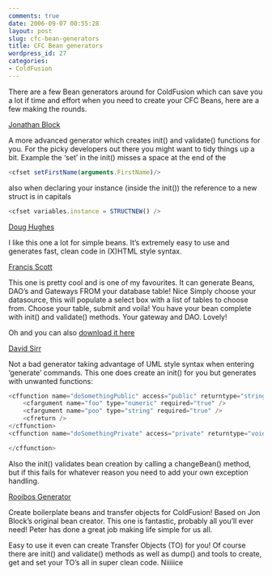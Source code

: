 ```yaml
---
comments: true
date: 2006-09-07 00:55:28
layout: post
slug: cfc-bean-generators
title: CFC Bean generators
wordpress_id: 27
categories:
- ColdFusion
---
```


There are a few Bean generators around for ColdFusion which can save you a lot if time and effort when you need to create your CFC Beans, here are a few making the rounds.

[Jonathan Block](http://www.jonathanblock.com/Members/admin/ColdFusionBeanCreator)

A more advanced generator which creates init() and validate() functions for you. For the picky developers out there you might want to tidy things up a bit. Example the ‘set’ in the init() misses a space at the end of the <cfset>

``` javascript
<cfset setFirstName(arguments.FirstName)/>
```

also when declaring your instance (inside the init()) the reference to a new struct is in capitals

``` javascript
<cfset variables.instance = STRUCTNEW() />
```

[Doug Hughes](http://www.doughughes.net/includes/beans/)

I like this one a lot for simple beans. It’s extremely easy to use and generates fast, clean code in (X)HTML style syntax.

[Francis Scott](http://www.feed-squirrel.com/index.cfm?evt=viewItem&ID=4358) 
 
This one is pretty cool and is one of my favourites. It can generate Beans, DAO’s and Gateways FROM your database table! Nice  Simply choose your datasource, this will populate a select box with a list of tables to choose from. Choose your table, submit and voila! You have your bean complete with init() and validate() methods. Your gateway and DAO. Lovely!

Oh and you can also [download it here](http://www.franciswscott.com/downloads/cfccreator.zip)

[David Sirr](http://www.sparkit.biz/codegen/uml2cfc/)  

Not a bad generator taking advantage of UML style syntax when entering ‘generate’ commands. This one does create an init() for you but generates with unwanted functions:

``` javascript
<cffunction name="doSomethingPublic" access="public" returntype="string" output="false" hint="description">
    <cfargument name="foo" type="numeric" required="true" />
    <cfargument name="poo" type="string" required="true" />
    <cfreturn />
</cffunction>
<cffunction name="doSomethingPrivate" access="private" returntype="void" output="false" hint="description">

</cffunction>
```

Also the init() validates bean creation by calling a changeBean() method, but if this fails for whatever reason you need to add your own exception handling.

[Rooibos Generator](http://rooibos.maestropublishing.com/)  

Create boilerplate beans and transfer objects for ColdFusion! Based on Jon Block’s original bean creator. This one is fantastic, probably all you’ll ever need! Peter has done a great job making life simple for us all.

Easy to use it even can create Transfer Objects (TO) for you! Of course there are init() and validate() methods as well as dump() and tools to create, get and set your TO’s all in super clean code. Niiiiice 